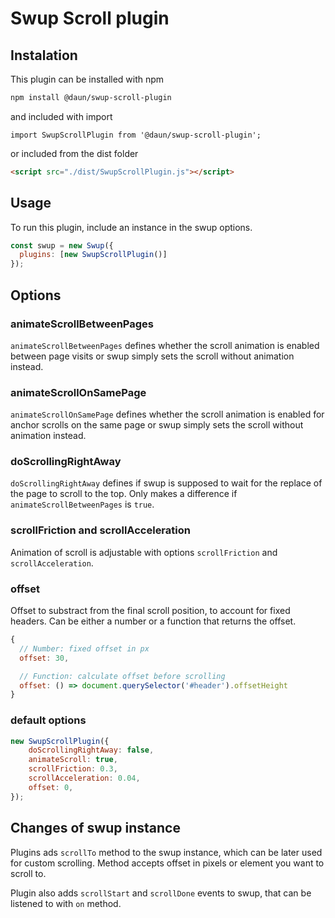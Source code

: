 # Swup Scroll plugin

## Instalation
This plugin can be installed with npm

```bash
npm install @daun/swup-scroll-plugin
```

and included with import

```shell
import SwupScrollPlugin from '@daun/swup-scroll-plugin';
```

or included from the dist folder

```html
<script src="./dist/SwupScrollPlugin.js"></script>
```

## Usage

To run this plugin, include an instance in the swup options.

```javascript
const swup = new Swup({
  plugins: [new SwupScrollPlugin()]
});
```

## Options
### animateScrollBetweenPages
`animateScrollBetweenPages` defines whether the scroll animation is enabled between page visits or swup simply sets the scroll without animation instead.

### animateScrollOnSamePage
`animateScrollOnSamePage` defines whether the scroll animation is enabled for anchor scrolls on the same page or swup simply sets the scroll without animation instead.

### doScrollingRightAway
`doScrollingRightAway` defines if swup is supposed to wait for the replace of the page to scroll to the top. Only makes a difference if `animateScrollBetweenPages` is `true`.

### scrollFriction and scrollAcceleration
Animation of scroll is adjustable with options `scrollFriction` and `scrollAcceleration`.

### offset
Offset to substract from the final scroll position, to account for fixed headers. Can be either a number or a function that returns the offset.

```javascript
{
  // Number: fixed offset in px
  offset: 30,

  // Function: calculate offset before scrolling
  offset: () => document.querySelector('#header').offsetHeight
}
```

### default options
```javascript
new SwupScrollPlugin({
    doScrollingRightAway: false,
    animateScroll: true,
    scrollFriction: 0.3,
    scrollAcceleration: 0.04,
    offset: 0,
});
```

## Changes of swup instance
Plugins ads `scrollTo` method to the swup instance, which can be later used for custom scrolling.
Method accepts offset in pixels or element you want to scroll to.

Plugin also adds `scrollStart` and `scrollDone` events to swup, that can be listened to with `on` method.
